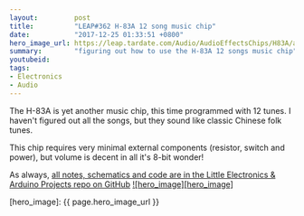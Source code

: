 ```yaml
---
layout:         post
title:          "LEAP#362 H-83A 12 song music chip"
date:           "2017-12-25 01:33:51 +0800"
hero_image_url: https://leap.tardate.com/Audio/AudioEffectsChips/H83A/assets/H83A_build.jpg
summary:        "figuring out how to use the H-83A 12 songs music chip"
youtubeid:
tags:
- Electronics
- Audio
---
```


The H-83A is yet another music chip, this time programmed with 12 tunes.
I haven't figured out all the songs, but they sound like classic Chinese folk tunes.

This chip requires very minimal external components (resistor, switch and power),
but volume is decent in all it's 8-bit wonder!

As always, [all notes, schematics and code are in the Little Electronics & Arduino Projects repo on GitHub][project]
[![hero_image][hero_image]][project]

[leap]: https://leap.tardate.com
[project]: https://github.com/tardate/LittleArduinoProjects/tree/master/Audio/AudioEffectsChips/H83A
[hero_image]: {{ page.hero_image_url }}
